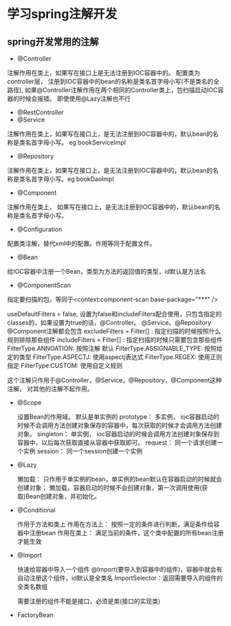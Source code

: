 # 学习spring注解开发

## spring开发常用的注解

- @Controller

注解作用在类上，如果写在接口上是无法注册到IOC容器中的。
配置类为controller层， 注册到IOC容器中的bean的名称是类名首字母小写(不是类名的全路径), 如果@Controller注解作用在两个相同的Controller类上，包扫描启动IOC容器的时候会报错。 即使使用@Lazy注解也不行

- @RestController
- @Service

注解作用在类上，如果写在接口上，是无法注册到IOC容器中的，默认bean的名称是类名首字母小写。 eg bookServiceImpl

- @Repository

注解作用在类上，如果写在接口上，是无法注册到IOC容器中的，默认bean的名称是类名首字母小写。eg bookDaoImpl

- @Component

注解作用在类上， 如果写在接口上，是无法注册到IOC容器中的，默认bean的名称是类名首字母小写。

- @Configuration

配置类注解，替代xml中的配置。作用等同于配置文件。

- @Bean

给IOC容器中注册一个Bean，类型为方法的返回值的类型，id默认是方法名

- @ComponentScan

指定要扫描的包，等同于<context:component-scan base-package="***" />

useDefaultFilters = false, 设置为false和includeFilters配合使用，只包含指定的classes的，如果设置为true的话，@Controller。 @Service。@Repository @Component注解都会包含
excludeFilters = Filter[] : 指定扫描的时候按照什么规则排除那些组件
includeFilters = Filter[] : 指定扫描的时候只需要包含那些组件
FilterType.ANNOATION: 按照注解 默认
FilterType.ASSIGNABLE_TYPE: 按照给定的类型
FilterType.ASPECTJ: 使用aspectj表达式
FilterType.REGEX: 使用正则指定
FilterType.CUSTOM: 使用自定义规则

这个注解只作用于@Controller，@Service，@Repository，@Component这种注解， 对其他的注解不起作用。

- @Scope
  
  设置Bean的作用域。 默认是单实例的
  prototype： 多实例， ioc容器启动的时候不会调用方法创建对象保存的容器中，每次获取的时候才会调用方法创建对象。
  singleton： 单实例， ioc容器启动的时候会调用方法创建对象保存到容器中，以后每次获取直接从容器中获取即可。 
  request：  同一个请求创建一个实例
  session： 同一个session创建一个实例
  
- @Lazy

  懒加载： 只作用于单实例的bean，单实例的bean默认在容器启动的时候就会创建对象；
  懒加载，容器启动的时候不会创建对象，第一次调用使用(获取)Bean创建对象，并初始化。

- @Conditional

  作用于方法和类上
  作用在方法上： 按照一定的条件进行判断，满足条件给容器中注册bean
  作用在类上： 满足当前的条件，这个类中配置的所有bean注册才能生效

- @Import

  快速给容器中导入一个组件
  @Import(要导入到容器中的组件)，容器中就会有自动注册这个组件，id默认是全类名
  ImportSelector：返回需要导入的组件的全类名数组
  
  需要注册的组件不能是接口，必须是类(接口的实现类)

- FactoryBean